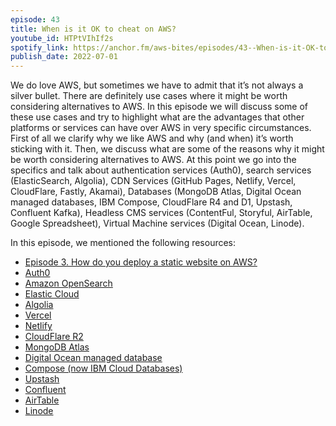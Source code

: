 ```yaml
---
episode: 43
title: When is it OK to cheat on AWS?
youtube_id: HTPtVIhIf2s
spotify_link: https://anchor.fm/aws-bites/episodes/43--When-is-it-OK-to-cheat-on-AWS-e1k9ktc
publish_date: 2022-07-01
---
```


We do love AWS, but sometimes we have to admit that it’s not always a silver bullet. There are definitely use cases where it might be worth considering alternatives to AWS.
In this episode we will discuss some of these use cases and try to highlight what are the advantages that other platforms or services can have over AWS in very specific circumstances. First of all we clarify why we like AWS and why (and when) it’s worth sticking with it. Then, we discuss what are some of the reasons why it might be worth considering alternatives to AWS. At this point we go into the specifics and talk about authentication services (Auth0), search services (ElasticSearch, Algolia), CDN Services (GitHub Pages, Netlify, Vercel, CloudFlare, Fastly, Akamai), Databases (MongoDB Atlas, Digital Ocean managed databases, IBM Compose, CloudFlare R4 and D1, Upstash, Confluent Kafka), Headless CMS services (ContentFul, Storyful, AirTable, Google Spreadsheet), Virtual Machine services (Digital Ocean, Linode).

In this episode, we mentioned the following resources:
- [Episode 3. ​​How do you deploy a static website on AWS?](https://awsbites.com/3-how-do-you-deploy-a-static-website-on-aws/)
- [Auth0](https://auth0.com/)
- [Amazon OpenSearch](https://aws.amazon.com/opensearch-service/the-elk-stack/what-is-opensearch/)
- [Elastic Cloud](https://www.elastic.co/cloud/)
- [Algolia](https://www.algolia.com/)
- [Vercel](https://vercel.com/)
- [Netlify](https://www.netlify.com/)
- [CloudFlare R2](https://www.cloudflare.com/products/r2/)
- [MongoDB Atlas](https://www.mongodb.com/atlas/database)
- [Digital Ocean managed database](https://try.digitalocean.com/managed-databases/)
- [Compose (now IBM Cloud Databases)](https://www.compose.com/)
- [Upstash](https://upstash.com/)
- [Confluent](https://www.confluent.io/)
- [AirTable](https://airtable.com/)
- [Linode](https://www.linode.com/)
